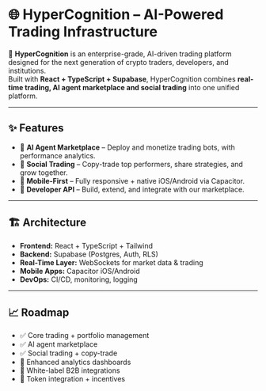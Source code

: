 # 🌐 HyperCognition – AI-Powered Trading Infrastructure

🚀 **HyperCognition** is an enterprise-grade, AI-driven trading platform designed for the next generation of crypto traders, developers, and institutions.  
Built with **React + TypeScript + Supabase**, HyperCognition combines **real-time trading, AI agent marketplace and social trading** into one unified platform.

---

## ✨ Features
- 🤖 **AI Agent Marketplace** – Deploy and monetize trading bots, with performance analytics.
- 👥 **Social Trading** – Copy-trade top performers, share strategies, and grow together.
- 📱 **Mobile-First** – Fully responsive + native iOS/Android via Capacitor.
- 🔌 **Developer API** – Build, extend, and integrate with our marketplace.

---

## 🏗️ Architecture
- **Frontend:** React + TypeScript + Tailwind
- **Backend:** Supabase (Postgres, Auth, RLS)
- **Real-Time Layer:** WebSockets for market data & trading
- **Mobile Apps:** Capacitor iOS/Android
- **DevOps:** CI/CD, monitoring, logging

---

## 📈 Roadmap
- ✅ Core trading + portfolio management
- ✅ AI agent marketplace
- ✅ Social trading + copy-trade
- 🚧 Enhanced analytics dashboards
- 🚧 White-label B2B integrations
- 🚀 Token integration + incentives
